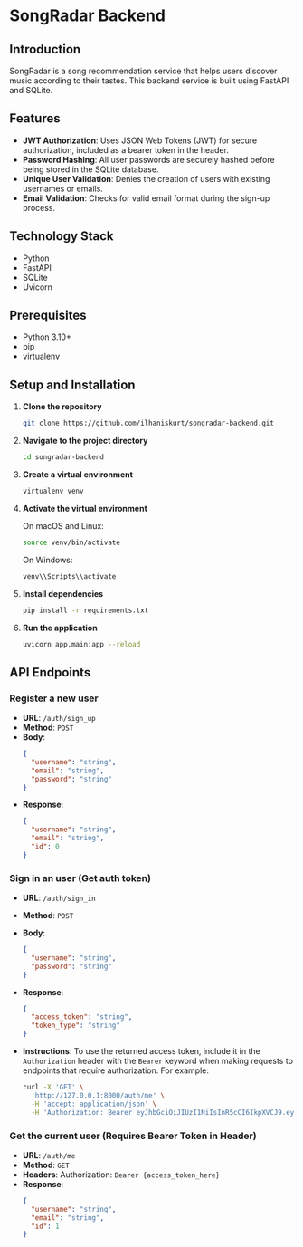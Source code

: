 # SongRadar Backend

## Introduction

SongRadar is a song recommendation service that helps users discover music according to their tastes. This backend service is built using FastAPI and SQLite.

## Features

- **JWT Authorization**: Uses JSON Web Tokens (JWT) for secure authorization, included as a bearer token in the header.
- **Password Hashing**: All user passwords are securely hashed before being stored in the SQLite database.
- **Unique User Validation**: Denies the creation of users with existing usernames or emails.
- **Email Validation**: Checks for valid email format during the sign-up process.

## Technology Stack

- Python
- FastAPI
- SQLite
- Uvicorn

## Prerequisites

- Python 3.10+
- pip
- virtualenv

## Setup and Installation

1. **Clone the repository**

   ```bash
   git clone https://github.com/ilhaniskurt/songradar-backend.git
   ```

2. **Navigate to the project directory**

   ```bash
   cd songradar-backend
   ```

3. **Create a virtual environment**

   ```bash
   virtualenv venv
   ```

4. **Activate the virtual environment**

   On macOS and Linux:

   ```bash
   source venv/bin/activate
   ```

   On Windows:

   ```bash
   venv\\Scripts\\activate
   ```

5. **Install dependencies**

   ```bash
   pip install -r requirements.txt
   ```

6. **Run the application**

   ```bash
   uvicorn app.main:app --reload
   ```

## API Endpoints

### Register a new user

- **URL**: `/auth/sign_up`
- **Method**: `POST`
- **Body**:
  ```json
  {
    "username": "string",
    "email": "string",
    "password": "string"
  }
  ```
- **Response**:
  ```json
  {
    "username": "string",
    "email": "string",
    "id": 0
  }
  ```

### Sign in an user (Get auth token)

- **URL**: `/auth/sign_in`
- **Method**: `POST`
- **Body**:
  ```json
  {
    "username": "string",
    "password": "string"
  }
  ```
- **Response**:

  ```json
  {
    "access_token": "string",
    "token_type": "string"
  }
  ```

- **Instructions**: To use the returned access token, include it in the `Authorization` header with the `Bearer` keyword when making requests to endpoints that require authorization. For example:
  ```bash
  curl -X 'GET' \
    'http://127.0.0.1:8000/auth/me' \
    -H 'accept: application/json' \
    -H 'Authorization: Bearer eyJhbGciOiJIUzI1NiIsInR5cCI6IkpXVCJ9.eyJzdWIiOiIxIiwiZXhwIjoxNjk4NjgyMjE0fQ.dNvWxR8BG21vAaCnHd5LNX1_NoKpcjamNB_SHf1Y1NM'
  ```

### Get the current user (Requires Bearer Token in Header)

- **URL**: `/auth/me`
- **Method**: `GET`
- **Headers**: Authorization: `Bearer {access_token_here}`
- **Response**:
  ```json
  {
    "username": "string",
    "email": "string",
    "id": 1
  }
  ```

